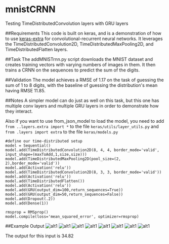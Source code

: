 # mnistCRNN
Testing TimeDistributedConvolution layers with GRU layers

##Requirements
This code is built on keras, and is a demonstration of how to use [keras-extra](https://github.com/anayebi/keras-extra/) for convolutional-recurrent neural networks. It leverages the TimeDistributedConvolution2D, TimeDistributedMaxPooling2D, and TimeDistributedFlatten layers.

##Task
The addMNISTrnn.py script downloads the MNIST dataset and creates training vectors with varying numbers of images in them. It then trains a CRNN on the sequences to predict the sum of the digits.

##Validation
The model achieves a RMSE of 1.17 on the task of guessing the sum of 1 to 8 digits, with the baseline of guessing the distribution's mean having RMSE 11.85. 

##Notes
A simpler model can do just as well on this task, but this one has multiple conv layers and multiple GRU layers in order to demonstrate how they interact.

Also if you want to use from_json_model to load the model, you need to add `from ..layers.extra import *` to the file `keras/utils/layer_utils.py` and `from .layers import extra` to the file `keras/models.py`

```
#define our time-distributed setup
model = Sequential()
model.add(TimeDistributedConvolution2D(8, 4, 4, border_mode='valid', input_shape=(maxToAdd,1,size,size)))
model.add(TimeDistributedMaxPooling2D(pool_size=(2, 2),border_mode='valid'))
model.add(Activation('relu'))
model.add(TimeDistributedConvolution2D(8, 3, 3, border_mode='valid'))
model.add(Activation('relu'))
model.add(TimeDistributedFlatten())
model.add(Activation('relu'))
model.add(GRU(output_dim=100,return_sequences=True))
model.add(GRU(output_dim=50,return_sequences=False))
model.add(Dropout(.2))
model.add(Dense(1))

rmsprop = RMSprop()
model.compile(loss='mean_squared_error', optimizer=rmsprop)
```

##Example Output
![alt1](https://cloud.githubusercontent.com/assets/7809188/12929148/4ce5c8c8-cf3f-11e5-835c-4d9eacff485f.jpg)
![alt1](https://cloud.githubusercontent.com/assets/7809188/12929147/4ce599c0-cf3f-11e5-90ea-84b06bcef147.jpg)
![alt1](https://cloud.githubusercontent.com/assets/7809188/12929149/4ce7eafe-cf3f-11e5-932a-fa9f9ea52a70.jpg)
![alt1](https://cloud.githubusercontent.com/assets/7809188/12929150/4ce8e332-cf3f-11e5-8dc2-6e17efd28588.jpg)
![alt1](https://cloud.githubusercontent.com/assets/7809188/12929153/4ceb8f92-cf3f-11e5-8da0-31b1779fd69f.jpg)
![alt1](https://cloud.githubusercontent.com/assets/7809188/12929152/4ceb73cc-cf3f-11e5-9e70-ecf16ab83ebf.jpg)
![alt1](https://cloud.githubusercontent.com/assets/7809188/12929159/4cf3ece6-cf3f-11e5-9255-6800372be51f.jpg)
![alt1](https://cloud.githubusercontent.com/assets/7809188/12929158/4cf2136c-cf3f-11e5-8bfb-6995eca11f9d.jpg)

The output for this input is 34.82
